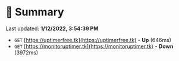 # 📖 Summary
Last updated: **1/12/2022, 3:54:39 PM**

- `GET` [https://uptimerfree.tk](https://uptimerfree.tk) - **Up** (646ms)
- `GET` [https://monitoruptimer.tk](https://monitoruptimer.tk) - **Down** (3972ms)
